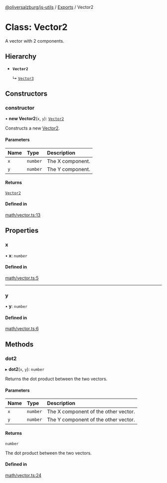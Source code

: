 [@oliversalzburg/js-utils](../README.md) / [Exports](../modules.md) / Vector2

# Class: Vector2

A vector with 2 components.

## Hierarchy

-   **`Vector2`**

    ↳ [`Vector3`](Vector3.md)

## Constructors

### constructor

• **new Vector2**(`x`, `y`): [`Vector2`](Vector2.md)

Constructs a new [Vector2](Vector2.md).

#### Parameters

| Name | Type     | Description      |
| :--- | :------- | :--------------- |
| `x`  | `number` | The X component. |
| `y`  | `number` | The Y component. |

#### Returns

[`Vector2`](Vector2.md)

#### Defined in

[math/vector.ts:13](https://github.com/oliversalzburg/js-utils/blob/ccc0f19/source/math/vector.ts#L13)

## Properties

### x

• **x**: `number`

#### Defined in

[math/vector.ts:5](https://github.com/oliversalzburg/js-utils/blob/ccc0f19/source/math/vector.ts#L5)

---

### y

• **y**: `number`

#### Defined in

[math/vector.ts:6](https://github.com/oliversalzburg/js-utils/blob/ccc0f19/source/math/vector.ts#L6)

## Methods

### dot2

▸ **dot2**(`x`, `y`): `number`

Returns the dot product between the two vectors.

#### Parameters

| Name | Type     | Description                          |
| :--- | :------- | :----------------------------------- |
| `x`  | `number` | The X component of the other vector. |
| `y`  | `number` | The Y component of the other vector. |

#### Returns

`number`

The dot product between the two vectors.

#### Defined in

[math/vector.ts:24](https://github.com/oliversalzburg/js-utils/blob/ccc0f19/source/math/vector.ts#L24)

